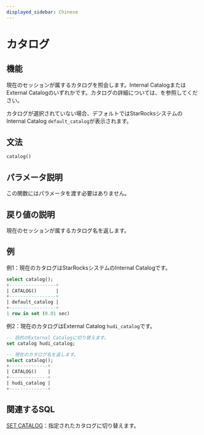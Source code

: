```yaml
---
displayed_sidebar: Chinese
---
```


# カタログ

## 機能

現在のセッションが属するカタログを照会します。Internal CatalogまたはExternal Catalogのいずれかです。カタログの詳細については、[](../../../data_source/catalog/catalog_overview.md)を参照してください。

カタログが選択されていない場合、デフォルトではStarRocksシステムのInternal Catalog `default_catalog`が表示されます。

## 文法

```Haskell
catalog()
```

## パラメータ説明

この関数にはパラメータを渡す必要はありません。

## 戻り値の説明

現在のセッションが属するカタログ名を返します。

## 例

例1：現在のカタログはStarRocksシステムのInternal Catalogです。

```sql
select catalog();
+-----------------+
| CATALOG()       |
+-----------------+
| default_catalog |
+-----------------+
1 row in set (0.01 sec)
```

例2：現在のカタログはExternal Catalog `hudi_catalog`です。

```sql
-- 目的のExternal Catalogに切り替えます。
set catalog hudi_catalog;

-- 現在のカタログ名を返します。
select catalog();
+--------------+
| CATALOG()    |
+--------------+
| hudi_catalog |
+--------------+
```

## 関連するSQL

[SET CATALOG](../../sql-statements/data-definition/SET_CATALOG.md)：指定されたカタログに切り替えます。
